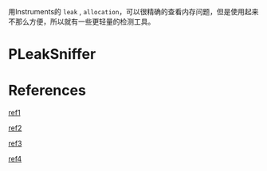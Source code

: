 
用Instruments的 `leak` , `allocation`，可以很精确的查看内存问题，但是使用起来不那么方便，所以就有一些更轻量的检测工具。

# PLeakSniffer

# References

[ref1](https://github.com/facebook/FBRetainCycleDetector)

[ref2](https://developer.apple.com/library/archive/documentation/Performance/Conceptual/ManagingMemory/Articles/FindingLeaks.html#//apple_ref/doc/uid/20001883-SW2)

[ref3](http://www.cocoachina.com/articles/16951)

[ref4](https://triplecc.github.io/2019/07/15/%E6%90%AD%E5%BB%BA%E8%87%AA%E5%B7%B1%E7%9A%84%E5%86%85%E5%AD%98%E6%B3%84%E6%BC%8F%E6%A3%80%E6%B5%8B%E5%B7%A5%E5%85%B7/)
